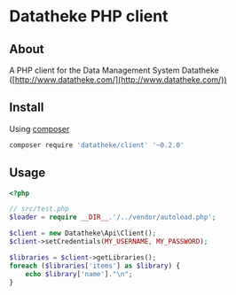 Datatheke PHP client
====================

About
-----
A PHP client for the Data Management System Datatheke ([http://www.datatheke.com/](http://www.datatheke.com/))

Install
-------
Using [composer](https://getcomposer.org/)
```sh
composer require 'datatheke/client' '~0.2.0'
```

Usage
-----
```php
<?php

// src/test.php
$loader = require __DIR__.'/../vendor/autoload.php';

$client = new Datatheke\Api\Client();
$client->setCredentials(MY_USERNAME, MY_PASSWORD);

$libraries = $client->getLibraries();
foreach ($libraries['items'] as $library) {
    echo $library['name']."\n";
}
```